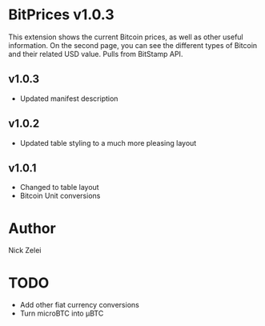 BitPrices v1.0.3
=============
This extension shows the current Bitcoin prices, as well as other useful information.  On the second page, you can see the different types of Bitcoin and their related USD value.  Pulls from BitStamp API.

v1.0.3
-------------
- Updated manifest description

v1.0.2
-------------
- Updated table styling to a much more pleasing layout

v1.0.1
-------------
- Changed to table layout
- Bitcoin Unit conversions

Author
=============
Nick Zelei

TODO
============
- Add other fiat currency conversions
- Turn microBTC into μBTC